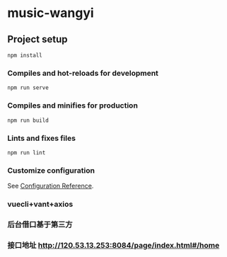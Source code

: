 # music-wangyi

## Project setup
```
npm install
```

### Compiles and hot-reloads for development
```
npm run serve
```

### Compiles and minifies for production
```
npm run build
```

### Lints and fixes files
```
npm run lint
```

### Customize configuration
See [Configuration Reference](https://cli.vuejs.org/config/).

### vuecli+vant+axios 

### 后台借口基于第三方

### 接口地址  <http://120.53.13.253:8084/page/index.html#/home>
